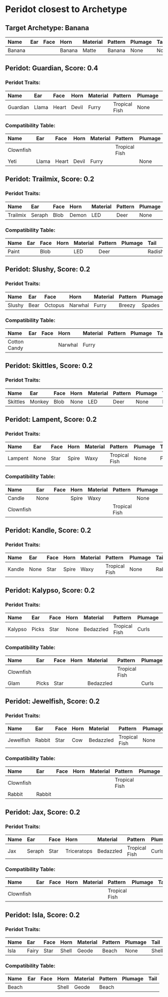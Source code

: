 # Peridot closest to Archetype

## Target Archetype: Banana
| Name   | Ear  | Face | Horn   | Material | Pattern | Plumage | Tail |
| :----- | :--- | :--- | :----- | :------- | :------ | :------ | :--- |
| Banana |      |      | Banana | Matte    | Banana  | None    | None |

## Peridot: Guardian, Score: 0.4

### Peridot Traits:
| Name     | Ear   | Face  | Horn  | Material | Pattern       | Plumage | Tail |
| :------- | :---- | :---- | :---- | :------- | :------------ | :------ | :--- |
| Guardian | Llama | Heart | Devil | Furry    | Tropical Fish | None    | None |

### Compatibility Table:
| Name      | Ear   | Face  | Horn  | Material | Pattern       | Plumage | Tail |
| :-------- | :---- | :---- | :---- | :------- | :------------ | :------ | :--- |
| Clownfish |       |       |       |          | Tropical Fish |         |      |
| Yeti      | Llama | Heart | Devil | Furry    |               | None    | None |

## Peridot: Trailmix, Score: 0.2

### Peridot Traits:
| Name     | Ear    | Face | Horn  | Material | Pattern | Plumage | Tail   |
| :------- | :----- | :--- | :---- | :------- | :------ | :------ | :----- |
| Trailmix | Seraph | Blob | Demon | LED      | Deer    | None    | Radish |

### Compatibility Table:
| Name  | Ear  | Face | Horn | Material | Pattern | Plumage | Tail   |
| :---- | :--- | :--- | :--- | :------- | :------ | :------ | :----- |
| Paint |      | Blob |      | LED      | Deer    |         | Radish |

## Peridot: Slushy, Score: 0.2

### Peridot Traits:
| Name   | Ear  | Face    | Horn    | Material | Pattern | Plumage | Tail |
| :----- | :--- | :------ | :------ | :------- | :------ | :------ | :--- |
| Slushy | Bear | Octopus | Narwhal | Furry    | Breezy  | Spades  | None |

### Compatibility Table:
| Name         | Ear  | Face | Horn    | Material | Pattern | Plumage | Tail |
| :----------- | :--- | :--- | :------ | :------- | :------ | :------ | :--- |
| Cotton Candy |      |      | Narwhal | Furry    |         |         |      |

## Peridot: Skittles, Score: 0.2

### Peridot Traits:
| Name     | Ear    | Face | Horn | Material | Pattern | Plumage | Tail    |
| :------- | :----- | :--- | :--- | :------- | :------ | :------ | :------ |
| Skittles | Monkey | Blob | None | LED      | Deer    | None    | Peacock |

## Peridot: Lampent, Score: 0.2

### Peridot Traits:
| Name    | Ear  | Face | Horn  | Material | Pattern       | Plumage | Tail  |
| :------ | :--- | :--- | :---- | :------- | :------------ | :------ | :---- |
| Lampent | None | Star | Spire | Waxy     | Tropical Fish | None    | Fleur |

### Compatibility Table:
| Name      | Ear  | Face | Horn  | Material | Pattern       | Plumage | Tail |
| :-------- | :--- | :--- | :---- | :------- | :------------ | :------ | :--- |
| Candle    | None |      | Spire | Waxy     |               | None    |      |
| Clownfish |      |      |       |          | Tropical Fish |         |      |

## Peridot: Kandle, Score: 0.2

### Peridot Traits:
| Name   | Ear  | Face | Horn  | Material | Pattern       | Plumage | Tail   |
| :----- | :--- | :--- | :---- | :------- | :------------ | :------ | :----- |
| Kandle | None | Star | Spire | Waxy     | Tropical Fish | None    | Rabbit |

## Peridot: Kalypso, Score: 0.2

### Peridot Traits:
| Name    | Ear   | Face | Horn | Material  | Pattern       | Plumage | Tail |
| :------ | :---- | :--- | :--- | :-------- | :------------ | :------ | :--- |
| Kalypso | Picks | Star | None | Bedazzled | Tropical Fish | Curls   | None |

### Compatibility Table:
| Name      | Ear   | Face | Horn | Material  | Pattern       | Plumage | Tail |
| :-------- | :---- | :--- | :--- | :-------- | :------------ | :------ | :--- |
| Clownfish |       |      |      |           | Tropical Fish |         |      |
| Glam      | Picks | Star |      | Bedazzled |               | Curls   | None |

## Peridot: Jewelfish, Score: 0.2

### Peridot Traits:
| Name      | Ear    | Face | Horn | Material  | Pattern       | Plumage | Tail   |
| :-------- | :----- | :--- | :--- | :-------- | :------------ | :------ | :----- |
| Jewelfish | Rabbit | Star | Cow  | Bedazzled | Tropical Fish | None    | Rabbit |

### Compatibility Table:
| Name      | Ear    | Face | Horn | Material | Pattern       | Plumage | Tail   |
| :-------- | :----- | :--- | :--- | :------- | :------------ | :------ | :----- |
| Clownfish |        |      |      |          | Tropical Fish |         |        |
| Rabbit    | Rabbit |      |      |          |               |         | Rabbit |

## Peridot: Jax, Score: 0.2

### Peridot Traits:
| Name | Ear    | Face | Horn        | Material  | Pattern       | Plumage | Tail |
| :--- | :----- | :--- | :---------- | :-------- | :------------ | :------ | :--- |
| Jax  | Seraph | Star | Triceratops | Bedazzled | Tropical Fish | Curls   | None |

### Compatibility Table:
| Name      | Ear  | Face | Horn | Material | Pattern       | Plumage | Tail |
| :-------- | :--- | :--- | :--- | :------- | :------------ | :------ | :--- |
| Clownfish |      |      |      |          | Tropical Fish |         |      |

## Peridot: Isla, Score: 0.2

### Peridot Traits:
| Name | Ear   | Face | Horn  | Material | Pattern | Plumage | Tail  |
| :--- | :---- | :--- | :---- | :------- | :------ | :------ | :---- |
| Isla | Fairy | Star | Shell | Geode    | Beach   | None    | Shell |

### Compatibility Table:
| Name  | Ear  | Face | Horn  | Material | Pattern | Plumage | Tail |
| :---- | :--- | :--- | :---- | :------- | :------ | :------ | :--- |
| Beach |      |      | Shell | Geode    | Beach   |         |      |
